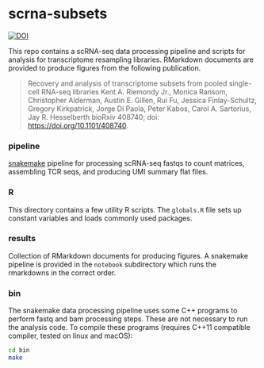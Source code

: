 # scrna-subsets

[![DOI](https://zenodo.org/badge/DOI/10.5281/zenodo.1490475.svg)](https://doi.org/10.5281/zenodo.1490475)

This repo contains a scRNA-seq data processing pipeline and scripts for analysis for transcriptome resampling libraries. RMarkdown documents are provided to produce figures from the following publication.


>Recovery and analysis of transcriptome subsets from pooled single-cell RNA-seq libraries
Kent A. Riemondy Jr., Monica Ransom, Christopher Alderman, Austin E. Gillen, Rui Fu, Jessica Finlay-Schultz, Gregory Kirkpatrick, Jorge Di Paola, Peter Kabos, Carol A. Sartorius, Jay R. Hesselberth
bioRxiv 408740; doi: https://doi.org/10.1101/408740.


### pipeline

[snakemake](https://snakemake.readthedocs.io/en/stable/) pipeline for processing scRNA-seq fastqs to count matrices, assembling TCR seqs, and producing UMI summary flat files. 

### R

This directory contains a few utility R scripts. The `globals.R` file sets up constant variables and loads commonly used packages.

### results

Collection of RMarkdown documents for producing figures. A snakemake pipeline is provided in the `notebook` subdirectory which runs the rmarkdowns in the correct order. 

### bin 

The snakemake data processing pipeline uses some C++ programs to perform fastq and bam processing steps. These are not necessary to run the analysis code. To compile these programs (requires C++11 compatible compiler, tested on linux and macOS):

```bash
cd bin
make
```
